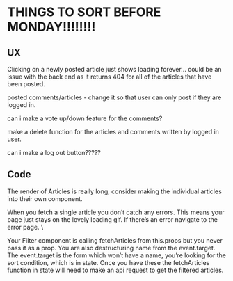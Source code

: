 # THINGS TO SORT BEFORE MONDAY!!!!!!!!

## UX

Clicking on a newly posted article just shows loading forever…  could be an issue with the back end as it returns 404 for all of the articles that have been posted.

posted comments/articles - change it so that user can only post if they are logged in.

can i make a vote up/down feature for the comments?

make a delete function for the articles and comments written by logged in user.

can i make a log out button?????



## Code

The render of Articles is really long, consider making the individual articles into their own component. 

When you fetch a single article you don’t catch any errors. This means your page just stays on the lovely loading gif. If there’s an error navigate to the error page. \

Your Filter component is calling fetchArticles from this.props but you never pass it as a prop. You are also destructuring name from the event.target. The event.target is the form which won’t have a name, you’re looking for the sort condition, which is in state. Once you have these the fetchArticles function in state will need to make an api request to get the filtered articles.
